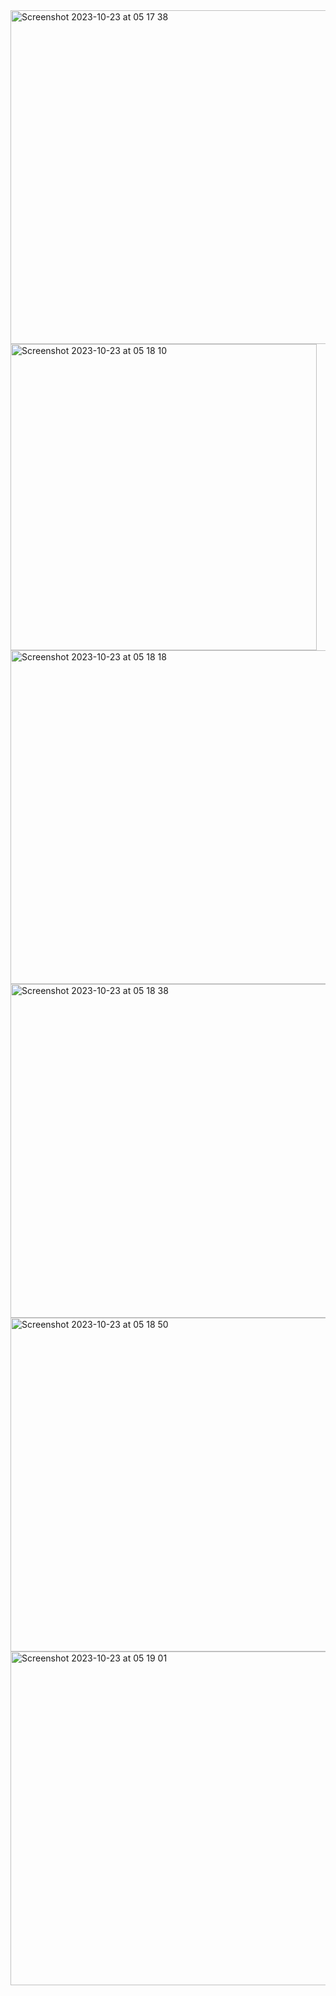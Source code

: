 <img width="534" alt="Screenshot 2023-10-23 at 05 17 38" src="https://github.com/SiracSeyidov/TradingView/assets/60558048/478c614d-e20e-4406-bd4c-d2994d64ccd8">
<img width="490" alt="Screenshot 2023-10-23 at 05 18 10" src="https://github.com/SiracSeyidov/TradingView/assets/60558048/a179c493-7e2f-4a6c-af48-dbdf87b74908">
<img width="534" alt="Screenshot 2023-10-23 at 05 18 18" src="https://github.com/SiracSeyidov/TradingView/assets/60558048/9e9be2de-b141-4610-948b-67463c9eb5c2">
<img width="534" alt="Screenshot 2023-10-23 at 05 18 38" src="https://github.com/SiracSeyidov/TradingView/assets/60558048/ffdb86dd-7039-4ae4-bc82-2b1f612ad973">
<img width="534" alt="Screenshot 2023-10-23 at 05 18 50" src="https://github.com/SiracSeyidov/TradingView/assets/60558048/f41441a8-86db-4e14-97fd-3236024a5728">
<img width="534" alt="Screenshot 2023-10-23 at 05 19 01" src="https://github.com/SiracSeyidov/TradingView/assets/60558048/7cda3ee4-9c8a-4eba-89f1-bb26f7c7039c">
